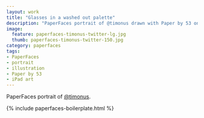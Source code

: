 ```yaml
---
layout: work
title: "Glasses in a washed out palette"
description: "PaperFaces portrait of @timonus drawn with Paper by 53 on an iPad."
image: 
  feature: paperfaces-timonus-twitter-lg.jpg
  thumb: paperfaces-timonus-twitter-150.jpg
category: paperfaces
tags: 
- PaperFaces
- portrait
- illustration
- Paper by 53
- iPad art
---
```


PaperFaces portrait of [@timonus](http://twitter.com/timonus).

{% include paperfaces-boilerplate.html %}